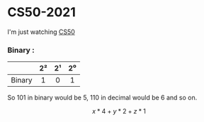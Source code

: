 # CS50-2021

I'm just watching [CS50](https://www.youtube.com/playlist?list=PLhQjrBD2T383f9scHRNYJkior2VvYjpSL)

### Binary :

|        | 2²  | 2¹  | 2⁰  |
| ------ |:---:|:---:|:---:|
| Binary | 1   | 0   | 1   |

So 101 in binary would be 5, 110 in decimal would be 6 and so on.

$$
x * 4 + y * 2 + z * 1
$$
